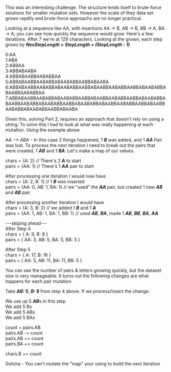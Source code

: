 This was an interesting challenge. The structure lends itself to brute-force solutions for smaller mutation sets.  However the scale of they data set grows rapdily and brute-force approachs are no longer practical.


Looking at a sequence like AA, with insertions AA -> B, AB -> B, BB -> A, BA -> A; you can see how quickly the sequence would grow. Here's a few iterations.  After 7 we're at 129 characters.  Looking at the grown, each step grows by ***NexStepLength = StepLength + (StepLength - 1)***

0:AA  
1:ABA  
2:ABBAA  
3:ABBABAABA  
4:ABBABAABBAABABBAA  
5:ABBABAABBAABABBABAABABBAABBABAABA  
6:ABBABAABBAABABBABAABABBAABBABAABBAABABBAABBABAABABBABAABBAABABBAA  
7:ABBABAABBAABABBABAABABBAABBABAABBAABABBAABBABAABABBABAABBAABABBABAABABBAABBABAABABBABAABBAABABBAABBABAABBAABABBABAABABBAABBABAABA  

Given this, solving Part 2, requires an approach that doesn't rely on using a string.  To solve this I had to look at what was really happening at each mutation.  Using the example above

AA --> ABA - In this case 2 things happened, 1 ***B*** was added, and 1 ***AA*** Pair was lost.
To process the next iteration I need to break out the pairs that were created, 1 ***AB*** and 1 ***BA***.  Let's make a map of our values.  
  
chars = {A: 2} // There's 2 ***A*** to start  
pairs = {AA: 1} // There's 1 ***AA*** pair to start  
  
After processing one iteration I would now have  
chars = {A: 2, B: 1} // 1 ***B*** was inserted  
pairs = {AA: 0, AB: 1, BA: 1} // we "used" the ***AA*** pair, but created 1 new ***AB*** and ***AB*** pair  

After processing another iteration I would have  
chars = {A: 3, B: 2} // we added 1 ***B*** and 1 ***A***  
pairs = {AA: 1, AB: 1, BA: 1, BB: 1} // used ***AB***, ***BA***, made 1 ***AB***, ***BB***, ***BA***, ***AA***  
  
---skiping ahead---  
After Step 4  
chars = { A: 9, B: 8 }  
pairs = { AA: 3, AB: 5, BA: 5, BB: 3 }  
  
After Step 5  
chars = { A: 17, B: 16 }  
pairs = { AA: 5, AB: 11, BA: 11, BB: 5 }  
  
You can see the number of pairs & letters growing quickly, but the dataset size is very manageable.  It turns out the following changes are what happens for each pair mutation
  
Take ***AB: 5***, ***B: 8*** from step 4 above.  If we process/insert the change:  
  
We use up 5 ***AB***s in this step  
We add 5 Bs  
We add 5 ABs  
We add 5 BAs  
  
count = pairs.AB  
pairs.AB -= count  
pairs.AB += count  
pairs.BA += count  
  
chars.B += count  

  
Gotcha - You can't mutate the "map" your using to build the next iteration  